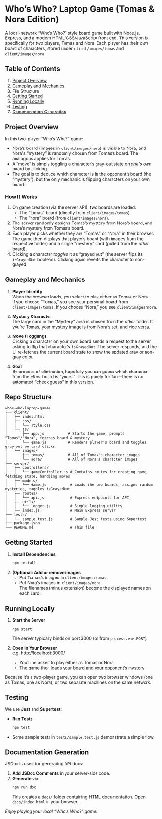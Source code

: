 # Who’s Who? Laptop Game (Tomas & Nora Edition)

A local-network “Who’s Who?” style board game built with Node.js, Express, and a modern HTML/CSS/JavaScript front end. This version is specifically for *two* players, Tomas and Nora. Each player has their *own* board of characters, stored under `client/images/tomas` and `client/images/nora`.

## Table of Contents

1. [Project Overview](#project-overview)  
2. [Gameplay and Mechanics](#gameplay-and-mechanics)  
3. [File Structure](#file-structure)  
4. [Getting Started](#getting-started)  
5. [Running Locally](#running-locally)  
6. [Testing](#testing)  
7. [Documentation Generation](#documentation-generation)



## Project Overview

In this two-player “Who’s Who?” game:

- Nora’s board (images in `client/images/nora`) is visible to Nora, and Nora's “mystery” is randomly chosen from Tomas’s board. The analogous applies for Tomas.
- A “move” is simply toggling a character’s gray-out state on *one's own* board by clicking.  
- The goal is to deduce which character is in the opponent’s board (the “mystery”), but the only mechanic is flipping characters on your own board.  

### How It Works

1. On game creation (via the server API), two boards are loaded: 
   - The “tomas” board (directly from `client/images/tomas`).  
   - The “nora” board (from `client/images/nora`).  
2. The server randomly assigns Tomas’s mystery from Nora’s board, and Nora’s mystery from Tomas’s board.  
3. Each player picks whether they are “Tomas” or “Nora” in their browser. The game then displays that player’s board (with images from the respective folder) and a single “mystery” card (pulled from the *other* board).  
4. Clicking a character *toggles* it as “grayed out” (the server flips its `isGrayedOut` boolean). Clicking again reverts the character to non-grayed.



## Gameplay and Mechanics

1. **Player Identity**  
   When the browser loads, you select to play either as Tomas or Nora.  
   If you choose “Tomas,” you see your personal board from `client/images/tomas`. If you choose “Nora,” you see `client/images/nora`.  

2. **Mystery Character**  
   The large card in the “Mystery” area is chosen from the *other* folder. If you’re Tomas, your mystery image is from Nora’s set, and vice versa.  

3. **Move (Toggling)**  
   Clicking a character on your own board sends a request to the server asking to flip that character’s `isGrayedOut`. The server responds, and the UI re-fetches the current board state to show the updated gray or non-gray color.  

4. **Goal**  
   By process of elimination, hopefully you can guess which character from the *other* board is “yours.” This is purely for fun—there is no automated “check guess” in this version.



## Repo Structure

```
whos-who-laptop-game/
├── client/
│   ├── index.html
│   ├── css/
│   │   └── style.css
│   └── js/
│       ├── app.js           # Starts the game, prompts "Tomas"/"Nora", fetches board & mystery
│       └── game.js          # Renders player's board and toggles gray-out on card clicks
│   └── images/
│       ├── tomas/           # All of Tomas's character images
│       └── nora/            # All of Nora's character images
├── server/
│   ├── controllers/
│   │   └── gameController.js # Contains routes for creating game, fetching state, handling moves
│   ├── models/
│   │   └── Game.js           # Loads the two boards, assigns random mysteries, toggles isGrayedOut
│   ├── routes/
│   │   └── api.js            # Express endpoints for API
│   ├── utils/
│   │   └── logger.js         # Simple logging utility
│   └── index.js              # Main Express server
├── tests/
│   └── sample.test.js        # Sample Jest tests using Supertest
├── package.json
└── README.md                 # This file
```



## Getting Started

1. **Install Dependencies**  
   ```bash
   npm install
   ```
2. **(Optional) Add or remove images**  
   - Put Tomas’s images in `client/images/tomas`.  
   - Put Nora’s images in `client/images/nora`.  
   The filenames (minus extension) become the displayed names on each card.



## Running Locally

1. **Start the Server**  
   ```bash
   npm start
   ```
   The server typically binds on port 3000 (or from `process.env.PORT`).  

2. **Open in Your Browser**  
   e.g. http://localhost:3000/  
   - You’ll be asked to play either as Tomas or Nora.  
   - The game then loads your board and your opponent’s mystery.  

Because it’s a two-player game, you can open two browser windows (one as Tomas, one as Nora), or two separate machines on the same network.

## Testing

We use **Jest** and **Supertest**:

- **Run Tests**  
  ```bash
  npm test
  ```
- Some sample tests in `tests/sample.test.js` demonstrate a simple flow.



## Documentation Generation

JSDoc is used for generating API docs:

1. **Add JSDoc Comments** in your server-side code.  
2. **Generate** via:  
   ```bash
   npm run doc
   ```
   This creates a `docs/` folder containing HTML documentation. Open `docs/index.html` in your browser.

_Enjoy playing your local “Who's Who?” game!_